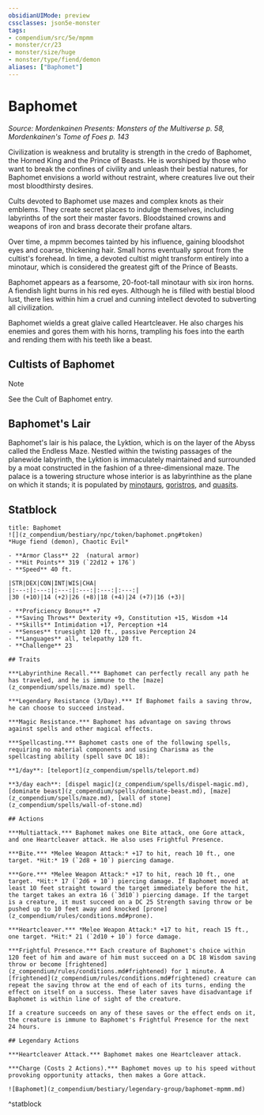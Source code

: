 ```yaml
---
obsidianUIMode: preview
cssclasses: json5e-monster
tags:
- compendium/src/5e/mpmm
- monster/cr/23
- monster/size/huge
- monster/type/fiend/demon
aliases: ["Baphomet"]
---
```

# Baphomet
*Source: Mordenkainen Presents: Monsters of the Multiverse p. 58, Mordenkainen's Tome of Foes p. 143*  

Civilization is weakness and brutality is strength in the credo of Baphomet, the Horned King and the Prince of Beasts. He is worshiped by those who want to break the confines of civility and unleash their bestial natures, for Baphomet envisions a world without restraint, where creatures live out their most bloodthirsty desires.

Cults devoted to Baphomet use mazes and complex knots as their emblems. They create secret places to indulge themselves, including labyrinths of the sort their master favors. Bloodstained crowns and weapons of iron and brass decorate their profane altars.

Over time, a mpmm becomes tainted by his influence, gaining bloodshot eyes and coarse, thickening hair. Small horns eventually sprout from the cultist's forehead. In time, a devoted cultist might transform entirely into a minotaur, which is considered the greatest gift of the Prince of Beasts.

Baphomet appears as a fearsome, 20-foot-tall minotaur with six iron horns. A fiendish light burns in his red eyes. Although he is filled with bestial blood lust, there lies within him a cruel and cunning intellect devoted to subverting all civilization.

Baphomet wields a great glaive called Heartcleaver. He also charges his enemies and gores them with his horns, trampling his foes into the earth and rending them with his teeth like a beast.

## Cultists of Baphomet

> [!note]
> See the Cult of Baphomet entry.

## Baphomet's Lair

Baphomet's lair is his palace, the Lyktion, which is on the layer of the Abyss called the Endless Maze. Nestled within the twisting passages of the planewide labyrinth, the Lyktion is immaculately maintained and surrounded by a moat constructed in the fashion of a three-dimensional maze. The palace is a towering structure whose interior is as labyrinthine as the plane on which it stands; it is populated by [minotaurs](z_compendium/bestiary/monstrosity/minotaur.md), [goristros](z_compendium/bestiary/fiend/goristro.md), and [quasits](z_compendium/bestiary/fiend/quasit.md).

## Statblock

```ad-statblock
title: Baphomet
![](z_compendium/bestiary/npc/token/baphomet.png#token)
*Huge fiend (demon), Chaotic Evil*

- **Armor Class** 22  (natural armor)
- **Hit Points** 319 (`22d12 + 176`)
- **Speed** 40 ft.

|STR|DEX|CON|INT|WIS|CHA|
|:---:|:---:|:---:|:---:|:---:|:---:|
|30 (+10)|14 (+2)|26 (+8)|18 (+4)|24 (+7)|16 (+3)|

- **Proficiency Bonus** +7
- **Saving Throws** Dexterity +9, Constitution +15, Wisdom +14
- **Skills** Intimidation +17, Perception +14
- **Senses** truesight 120 ft., passive Perception 24
- **Languages** all, telepathy 120 ft.
- **Challenge** 23

## Traits

***Labyrinthine Recall.*** Baphomet can perfectly recall any path he has traveled, and he is immune to the [maze](z_compendium/spells/maze.md) spell.

***Legendary Resistance (3/Day).*** If Baphomet fails a saving throw, he can choose to succeed instead.

***Magic Resistance.*** Baphomet has advantage on saving throws against spells and other magical effects.

***Spellcasting.*** Baphomet casts one of the following spells, requiring no material components and using Charisma as the spellcasting ability (spell save DC 18):

**1/day**: [teleport](z_compendium/spells/teleport.md)

**3/day each**: [dispel magic](z_compendium/spells/dispel-magic.md), [dominate beast](z_compendium/spells/dominate-beast.md), [maze](z_compendium/spells/maze.md), [wall of stone](z_compendium/spells/wall-of-stone.md)

## Actions

***Multiattack.*** Baphomet makes one Bite attack, one Gore attack, and one Heartcleaver attack. He also uses Frightful Presence.

***Bite.*** *Melee Weapon Attack:* +17 to hit, reach 10 ft., one target. *Hit:* 19 (`2d8 + 10`) piercing damage.

***Gore.*** *Melee Weapon Attack:* +17 to hit, reach 10 ft., one target. *Hit:* 17 (`2d6 + 10`) piercing damage. If Baphomet moved at least 10 feet straight toward the target immediately before the hit, the target takes an extra 16 (`3d10`) piercing damage. If the target is a creature, it must succeed on a DC 25 Strength saving throw or be pushed up to 10 feet away and knocked [prone](z_compendium/rules/conditions.md#prone).

***Heartcleaver.*** *Melee Weapon Attack:* +17 to hit, reach 15 ft., one target. *Hit:* 21 (`2d10 + 10`) force damage.

***Frightful Presence.*** Each creature of Baphomet's choice within 120 feet of him and aware of him must succeed on a DC 18 Wisdom saving throw or become [frightened](z_compendium/rules/conditions.md#frightened) for 1 minute. A [frightened](z_compendium/rules/conditions.md#frightened) creature can repeat the saving throw at the end of each of its turns, ending the effect on itself on a success. These later saves have disadvantage if Baphomet is within line of sight of the creature.

If a creature succeeds on any of these saves or the effect ends on it, the creature is immune to Baphomet's Frightful Presence for the next 24 hours.

## Legendary Actions

***Heartcleaver Attack.*** Baphomet makes one Heartcleaver attack.

***Charge (Costs 2 Actions).*** Baphomet moves up to his speed without provoking opportunity attacks, then makes a Gore attack.

![Baphomet](z_compendium/bestiary/legendary-group/baphomet-mpmm.md)
```
^statblock